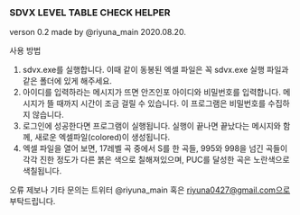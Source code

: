 ### SDVX LEVEL TABLE CHECK HELPER
verson 0.2 made by @riyuna_main
2020.08.20.

사용 방법
1. sdvx.exe를 실행합니다. 이때 같이 동봉된 엑셀 파일은 꼭 sdvx.exe 실행 파일과 같은 폴더에 있게 해주세요.
2. 아이디를 입력하라는 메시지가 뜨면 안즈인포 아이디와 비밀번호를 입력합니다. 메시지가 뜰 때까지 시간이 조금 걸릴 수 있습니다. 이 프로그램은 비밀번호를 수집하지 않습니다.
3. 로그인에 성공한다면 프로그램이 실행됩니다. 실행이 끝나면 끝났다는 메시지와 함께, 새로운 엑셀파일(colored)이 생성됩니다.
4. 엑셀 파일을 열어 보면, 17레벨 곡 중에서 S를 한 곡들, 995와 998을 넘긴 곡들이 각각 진한 정도가 다른 붉은 색으로 칠해져있으며, PUC를 달성한 곡은 노란색으로 색칠됩니다.

오류 제보나 기타 문의는 트위터 @riyuna_main 혹은 riyuna0427@gmail.com으로 부탁드립니다.
